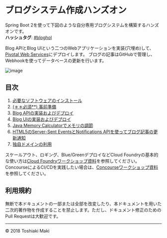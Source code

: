 # ブログシステム作成ハンズオン

Spring Boot 2を使って下図のような自分専用ブログシステムを構築するハンズオンです。
<br>
**ハッシュタグ**: [#bloghol](https://twitter.com/search?f=tweets&q=%23bloghol&src=typd)

Blog APIとBlog UIという二つのWebアプリケーションを実装(穴埋め)して、[Pivotal Web Services](https://run.pivotal.io/)にデプロイします。
ブログの記事はGitHubで管理し、Webhookを使ってデータベースの更新を行います。

![image](https://user-images.githubusercontent.com/106908/35030944-363f5740-fba4-11e7-88a5-b2c387eedc16.png)

## 目次

1. [必要なソフトウェアのインストール](install.md)
1. [(＊＊必須**) 事前準備](prep.md)
1. [Blog APIの実装およびデプロイ](blog-api.md)
1. [Blog UIの実装およびデプロイ](blog-ui.md)
1. [Java Memory Calculatorでメモリの調節](memory-calculator.md)
1. [HTML5のServer-Sent EventsとNotifications APIを使ってブログ記事の更新通知](notification.md)
1. [独自ドメインの利用](create-domain.md)


スケールアウト、ロギング、Blue/GreenデプロイなどCloud Foundryの基本的な使い方は[Cloud Foundryワークショップ資料](https://github.com/pivotal-japan/cf-workshop)を参照してください。<br>
ConcourseによるCI/CDを実践したい場合は、[Concourseワークショップ資料](https://github.com/pivotal-japan/concourse-workshop)を参照してください。

## 利用規約

無断で本ドキュメントの一部または全部を改変したり、本ドキュメントを用いた二次的著作物を作成することを禁止します。ただし、ドキュメント修正のためのPull Requestは大歓迎です。

---

© 2018 Toshiaki Maki
